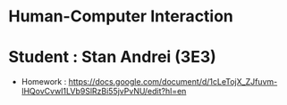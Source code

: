 # Human-Computer Interaction
# Student : Stan Andrei (3E3)
- Homework : https://docs.google.com/document/d/1cLeTojX_ZJfuvm-lHQovCvwI1LVb9SlRzBi55jvPvNU/edit?hl=en
